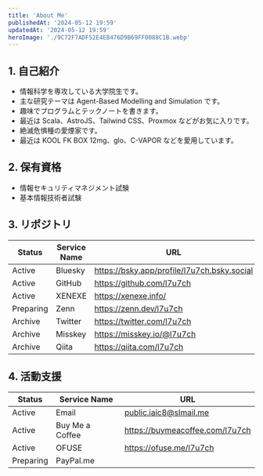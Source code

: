 ```yaml
---
title: 'About Me'
publishedAt: '2024-05-12 19:59'
updatedAt: '2024-05-12 19:59'
heroImage: './9C72F7ADF52E4EB476D9B69FF0088C1B.webp'
---
```


## 1. 自己紹介

- 情報科学を専攻している大学院生です。
- 主な研究テーマは Agent-Based Modelling and Simulation です。
- 趣味でプログラムとテックノートを書きます。
- 最近は Scala、AstroJS、Tailwind CSS、Proxmox などがお気に入りです。
- 絶滅危惧種の愛煙家です。
- 最近は KOOL FK BOX 12mg、glo、C-VAPOR などを愛用しています。

## 2. 保有資格

- 情報セキュリティマネジメント試験
- 基本情報技術者試験

## 3. リポジトリ

| Status                                                                       | Service Name | URL                                         |
| ---------------------------------------------------------------------------- | ------------ | ------------------------------------------- |
| <span class="rounded-md bg-red-600 px-2 py-1 text-center">Active</span>      | Bluesky      | https://bsky.app/profile/l7u7ch.bsky.social |
| <span class="rounded-md bg-red-600 px-2 py-1 text-center">Active</span>      | GitHub       | https://github.com/l7u7ch                   |
| <span class="rounded-md bg-red-600 px-2 py-1 text-center">Active</span>      | XENEXE       | https://xenexe.info/                        |
| <span class="rounded-md bg-green-600 px-2 py-1 text-center">Preparing</span> | Zenn         | https://zenn.dev/l7u7ch                     |
| <span class="rounded-md bg-sky-600 px-2 py-1 text-center">Archive</span>     | Twitter      | https://twitter.com/l7u7ch                  |
| <span class="rounded-md bg-sky-600 px-2 py-1 text-center">Archive</span>     | Misskey      | https://misskey.io/@l7u7ch                  |
| <span class="rounded-md bg-sky-600 px-2 py-1 text-center">Archive</span>     | Qiita        | https://qiita.com/l7u7ch                    |

## 4. 活動支援

| Status                                                                       | Service Name    | URL                             |
| ---------------------------------------------------------------------------- | --------------- | ------------------------------- |
| <span class="rounded-md bg-red-600 px-2 py-1 text-center">Active</span>      | Email           | public.iaic8@slmail.me          |
| <span class="rounded-md bg-red-600 px-2 py-1 text-center">Active</span>      | Buy Me a Coffee | https://buymeacoffee.com/l7u7ch |
| <span class="rounded-md bg-red-600 px-2 py-1 text-center">Active</span>      | OFUSE           | https://ofuse.me/l7u7ch         |
| <span class="rounded-md bg-green-600 px-2 py-1 text-center">Preparing</span> | PayPal.me       |                                 |
